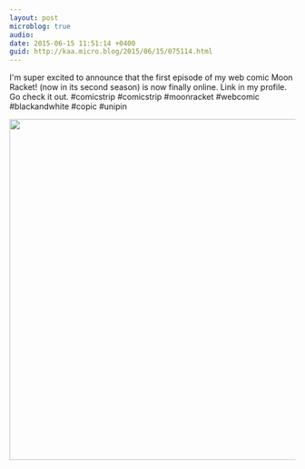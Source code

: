 ```yaml
---
layout: post
microblog: true
audio: 
date: 2015-06-15 11:51:14 +0400
guid: http://kaa.micro.blog/2015/06/15/075114.html
---
```

I'm super excited to announce that the first episode of my web comic Moon Racket! (now in its second season) is now finally online. Link in my profile. Go check it out. #comicstrip #comicstrip #moonracket #webcomic #blackandwhite #copic #unipin

<img src="https://www.kaa.bz/uploads/2018/1722ece80c.jpg" width="600" height="600" />
